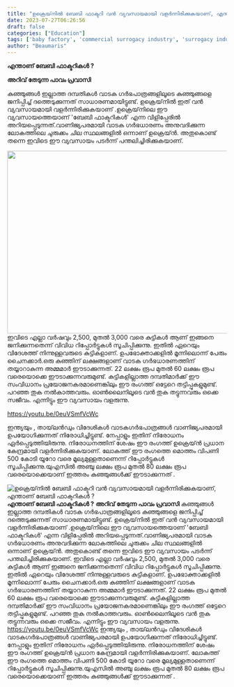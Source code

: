 ```yaml
---
title: "ഉക്രെയ്‌നില്‍ ബേബി ഫാക്ടറി വന്‍ വ്യവസായമായി വളര്‍ന്നിരിക്കുകയാണ്, എന്താണ് ബേബി ഫാക്ടറികള്‍ ?"
date: 2023-07-27T06:26:56
draft: false
categories: ["Education"]
tags: ['baby factory', 'commercial surrogacy industry', 'surrogacy industry', 'ukraine']
author: "Beaumaris"
---
```


<strong>എന്താണ് ബേബി ഫാക്ടറികള്‍ ?</strong>

<strong>അറിവ് തേടുന്ന പാവം പ്രവാസി</strong>

കുഞ്ഞുങ്ങള്‍ ഇല്ലാത്ത ദമ്പതികള്‍ വാടക ഗര്‍ഭപാത്രങ്ങളിലൂടെ കുഞ്ഞുങ്ങളെ ജനിപ്പിച്ച് ദത്തെടുക്കുന്നത് സാധാരണമായിട്ടുണ്ട്. ഉക്രെയ്‌നില്‍ ഇത് വന്‍ വ്യവസായമായി വളര്‍ന്നിരിക്കുകയാണ് .ഉക്രെയ്‌നിലെ ഈ വ്യവസായത്തെയാണ് 'ബേബി ഫാക്ടറികള്‍' എന്ന വിളിപ്പേരിൽ അറിയപ്പെടുന്നത്.വാണിജ്യപരമായി വാടക ഗര്‍ഭധാരണം അനുവദിക്കുന്ന ലോകത്തിലെ ചുരുക്കം ചില സ്ഥലങ്ങളില്‍ ഒന്നാണ് ഉക്രെയ്ന്‍. അതുകൊണ്ട് തന്നെ ഇവിടെ ഈ വ്യവസായം പടര്‍ന്ന് പന്തലിച്ചിരിക്കുകയാണ്.

<a href="https://cdn.boolokam.com/articles/2023/07/ddff.webp"><img class="alignnone size-full wp-image-404768" src="https://cdn.boolokam.com/articles/2023/07/ddff.webp" alt="" width="700" height="420" /></a>ഇവിടെ എല്ലാ വര്‍ഷവും 2,500, മുതൽ 3,000 വരെ കുട്ടികള്‍ ആണ് ഇങ്ങനെ ജനിക്കുന്നതെന്ന് വിവിധ റിപ്പോര്‍ട്ടുകള്‍ സൂചിപ്പിക്കുന്നു. ഇതില്‍ ഏറെയും വിദേശത്ത് നിന്നുള്ളവരുടെ കുട്ടികളാണ്. ഉപഭോക്താക്കളില്‍ മൂന്നിലൊന്ന് പേരും ചൈനക്കാര്‍.ഒരു കുഞ്ഞിന് ലക്ഷങ്ങളാണ് വാടക ഗര്‍ഭധാരണത്തിന് തയ്യാറാകുന്ന അമ്മമാര്‍ ഈടാക്കുന്നത്. 22 ലക്ഷം രൂപ മുതല്‍ 60 ലക്ഷം രൂപ വരെയൊക്കെ ഈടാക്കുന്നവരുമുണ്ട്. കുട്ടികളില്ലാത്ത ദമ്പതിമാര്‍ക്ക് ഈ സംവിധാനം പ്രയോജനകരമാണെങ്കിലും ഈ രംഗത്ത് ഒട്ടേറെ തട്ടിപ്പുകളുമുണ്ട്. പറഞ്ഞ തുക നല്‍കാത്തവരും. ഓണ്‍ലൈനിലൂടെ വന്‍ തുക തട്ടുന്നവരും ഒക്കെ സജീവം. എന്നിട്ടും ഈ വ്യവസായം വളരുന്നു.

https://youtu.be/0euVSmfVcWc

ഇന്ത്യയും , തായ്‌ലന്‍ഡും വിദേശികള്‍ വാടകഗര്‍ഭപാത്രങ്ങള്‍ വാണിജ്യപരമായി ഉപയോഗിക്കുന്നത് നിരോധിച്ചിട്ടുണ്ട്. നേപ്പാളും ഇതിന് നിരോധനം ഏര്‍പ്പെടുത്തിയിരുന്നു. നിരോധനത്തിന് ശേഷം ഈ രംഗത്ത് ഉക്രെയ്ന്‍ പ്രധാന കേന്ദ്രമായി വളര്‍ന്നിരിക്കുകയാണ്. ലോകത്ത് ഈ രംഗത്തെ മൊത്തം വിപണി 500 കോടി യൂറോ വരെ മൂല്യമുള്ളതാണെന്ന് റിപ്പോര്‍ട്ടുകള്‍ സൂചിപ്പിക്കുന്നു.യുഎസില്‍ അഞ്ചു ലക്ഷം രൂപ മുതല്‍ 80 ലക്ഷം രൂപ വരെയൊക്കെയാണ് ഇത്തരം കുഞ്ഞുങ്ങള്‍ക്ക് ഈടാക്കുന്നത്‌ .


![ഉക്രെയ്‌നില്‍ ബേബി ഫാക്ടറി വന്‍ വ്യവസായമായി വളര്‍ന്നിരിക്കുകയാണ്, എന്താണ് ബേബി ഫാക്ടറികള്‍ ?](https://cdn.boolokam.com/articles/2023/07/ddff.webp)**എന്താണ് ബേബി ഫാക്ടറികള്‍ ?** **അറിവ് തേടുന്ന പാവം പ്രവാസി** കുഞ്ഞുങ്ങള്‍ ഇല്ലാത്ത ദമ്പതികള്‍ വാടക ഗര്‍ഭപാത്രങ്ങളിലൂടെ കുഞ്ഞുങ്ങളെ ജനിപ്പിച്ച് ദത്തെടുക്കുന്നത് സാധാരണമായിട്ടുണ്ട്. ഉക്രെയ്‌നില്‍ ഇത് വന്‍ വ്യവസായമായി വളര്‍ന്നിരിക്കുകയാണ് .ഉക്രെയ്‌നിലെ ഈ വ്യവസായത്തെയാണ് 'ബേബി ഫാക്ടറികള്‍' എന്ന വിളിപ്പേരിൽ അറിയപ്പെടുന്നത്.വാണിജ്യപരമായി വാടക ഗര്‍ഭധാരണം അനുവദിക്കുന്ന ലോകത്തിലെ ചുരുക്കം ചില സ്ഥലങ്ങളില്‍ ഒന്നാണ് ഉക്രെയ്ന്‍. അതുകൊണ്ട് തന്നെ ഇവിടെ ഈ വ്യവസായം പടര്‍ന്ന് പന്തലിച്ചിരിക്കുകയാണ്. [](https://cdn.boolokam.com/articles/2023/07/ddff.webp)ഇവിടെ എല്ലാ വര്‍ഷവും 2,500, മുതൽ 3,000 വരെ കുട്ടികള്‍ ആണ് ഇങ്ങനെ ജനിക്കുന്നതെന്ന് വിവിധ റിപ്പോര്‍ട്ടുകള്‍ സൂചിപ്പിക്കുന്നു. ഇതില്‍ ഏറെയും വിദേശത്ത് നിന്നുള്ളവരുടെ കുട്ടികളാണ്. ഉപഭോക്താക്കളില്‍ മൂന്നിലൊന്ന് പേരും ചൈനക്കാര്‍.ഒരു കുഞ്ഞിന് ലക്ഷങ്ങളാണ് വാടക ഗര്‍ഭധാരണത്തിന് തയ്യാറാകുന്ന അമ്മമാര്‍ ഈടാക്കുന്നത്. 22 ലക്ഷം രൂപ മുതല്‍ 60 ലക്ഷം രൂപ വരെയൊക്കെ ഈടാക്കുന്നവരുമുണ്ട്. കുട്ടികളില്ലാത്ത ദമ്പതിമാര്‍ക്ക് ഈ സംവിധാനം പ്രയോജനകരമാണെങ്കിലും ഈ രംഗത്ത് ഒട്ടേറെ തട്ടിപ്പുകളുമുണ്ട്. പറഞ്ഞ തുക നല്‍കാത്തവരും. ഓണ്‍ലൈനിലൂടെ വന്‍ തുക തട്ടുന്നവരും ഒക്കെ സജീവം. എന്നിട്ടും ഈ വ്യവസായം വളരുന്നു. https://youtu.be/0euVSmfVcWc ഇന്ത്യയും , തായ്‌ലന്‍ഡും വിദേശികള്‍ വാടകഗര്‍ഭപാത്രങ്ങള്‍ വാണിജ്യപരമായി ഉപയോഗിക്കുന്നത് നിരോധിച്ചിട്ടുണ്ട്. നേപ്പാളും ഇതിന് നിരോധനം ഏര്‍പ്പെടുത്തിയിരുന്നു. നിരോധനത്തിന് ശേഷം ഈ രംഗത്ത് ഉക്രെയ്ന്‍ പ്രധാന കേന്ദ്രമായി വളര്‍ന്നിരിക്കുകയാണ്. ലോകത്ത് ഈ രംഗത്തെ മൊത്തം വിപണി 500 കോടി യൂറോ വരെ മൂല്യമുള്ളതാണെന്ന് റിപ്പോര്‍ട്ടുകള്‍ സൂചിപ്പിക്കുന്നു.യുഎസില്‍ അഞ്ചു ലക്ഷം രൂപ മുതല്‍ 80 ലക്ഷം രൂപ വരെയൊക്കെയാണ് ഇത്തരം കുഞ്ഞുങ്ങള്‍ക്ക് ഈടാക്കുന്നത്‌ .
